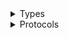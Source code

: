 <details>
<summary>Types</summary>

  - [InspectorClient](/aws-sdk-swift/reference/0.x/AWSInspector/InspectorClient)
  - [InspectorClient.InspectorClientConfiguration](/aws-sdk-swift/reference/0.x/AWSInspector/InspectorClient.InspectorClientConfiguration)
  - [InspectorClientLogHandlerFactory](/aws-sdk-swift/reference/0.x/AWSInspector/InspectorClientLogHandlerFactory)
  - [InspectorClientTypes](/aws-sdk-swift/reference/0.x/AWSInspector/InspectorClientTypes)

</details>

<details>
<summary>Protocols</summary>

  - [InspectorClientProtocol](/aws-sdk-swift/reference/0.x/AWSInspector/InspectorClientProtocol)

</details>
